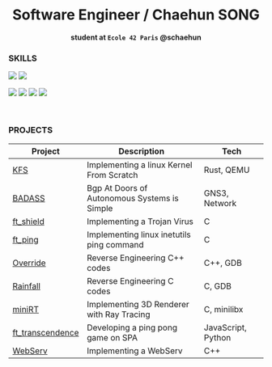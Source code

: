 <div align="center">
	<h1>Software Engineer / Chaehun SONG</h1>
	<p><b>student at <code>Ecole 42 Paris</code> @schaehun</b></p>
</div>

### SKILLS

![](https://img.shields.io/badge/Docker-2CA5E0?style=for-the-badge&logo=docker&logoColor=white)
![](https://img.shields.io/badge/Linux-FCC624?style=for-the-badge&logo=linux&logoColor=black)

![](https://img.shields.io/badge/C-00599C?style=for-the-badge&logo=c&logoColor=white)
![](https://img.shields.io/badge/C%2B%2B-00599C?style=for-the-badge&logo=c%2B%2B&logoColor=white)
![](https://img.shields.io/badge/JavaScript-323330?style=for-the-badge&logo=javascript&logoColor=F7DF1E)
![](https://img.shields.io/badge/Rust-black?style=for-the-badge&logo=rust&logoColor=#E57324)

<p>&nbsp</p>

### PROJECTS

| Project | Description | Tech |
| ----- | ----- | ----- |
| [KFS](https://github.com/PfClaKr/Ecole42Paris_KFS) | Implementing a linux Kernel From Scratch | Rust, QEMU |
| [BADASS](https://github.com/PfClaKr/Ecole42Paris_BADASS) | Bgp At Doors of Autonomous Systems is Simple | GNS3, Network |
| [ft_shield](https://github.com/PfClaKr/Ecole42Paris_ft_shield) | Implementing a Trojan Virus | C |
| [ft_ping](https://github.com/PfClaKr/Ecole42Paris_Override) | Implementing linux inetutils ping command | C |
| [Override](https://github.com/PfClaKr/Ecole42Paris_Override) | Reverse Engineering C++ codes | C++, GDB |
| [Rainfall](https://github.com/PfClaKr/Ecole42Paris_Rainfall) | Reverse Engineering C codes | C, GDB |
| [miniRT](https://github.com/PfClaKr/Ecole42Paris_miniRT) | Implementing 3D Renderer with Ray Tracing | C, minilibx |
| [ft_transcendence](https://github.com/sleepychloe/ft_transcendance) | Developing a ping pong game on SPA | JavaScript, Python |
| [WebServ](https://github.com/PfClaKr/Ecole42Paris_Webserv) | Implementing a WebServ | C++ |



<!-- ![](https://img.shields.io/badge/LinkedIn-0077B5?style=for-the-badge&logo=linkedin&logoColor=white)
![](https://img.shields.io/badge/GitHub-100000?style=for-the-badge&logo=github&logoColor=white)
![](https://img.shields.io/badge/Slack-4A154B?style=for-the-badge&logo=slack&logoColor=white)

![](https://img.shields.io/badge/GNU%20Bash-4EAA25?style=for-the-badge&logo=GNU%20Bash&logoColor=white) -->

<!-- [![schaehun's 42 stats](https://badge.nimon.fr/api/v2/cmanoo5y34891101p84lyme5mc/stats?cursusId=21&coalitionId=47)](https://github.com/Nimon77/badge42) -->

<!--
**Song42/Song42** is a ✨ _special_ ✨ repository because its `README.md` (this file) appears on your GitHub profile.

Here are some ideas to get you started:

- 🔭 I’m currently working on ...
- 🌱 I’m currently learning ...
- 👯 I’m looking to collaborate on ...
- 🤔 I’m looking for help with ...
- 💬 Ask me about ...
- 📫 How to reach me: ...
- 😄 Pronouns: ...
- ⚡ Fun fact: ...
-->

